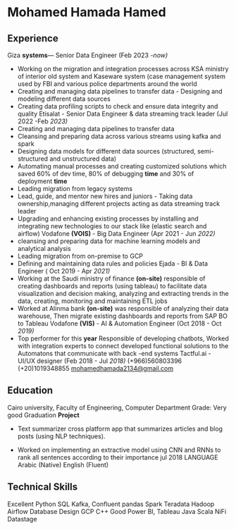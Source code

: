 # Mohamed Hamada **Hamed**

## Experience

Giza **systems**— Senior Data Engineer (Feb 2023 *-now)*
- Working on the migration and integration processes across KSA ministry of interior old system and Kaseware system (case management system used by FBI and various police departments around the world
- Creating and managing data pipelines to transfer data - Designing and modeling different data sources
- Creating data profiling scripts to check and ensure data integrity and quality Etisalat - Senior Data Engineer & data streaming track leader (Jul 2022 -Feb *2023)*
- Creating and managing data pipelines to transfer data
- Cleansing and preparing data across various streams using kafka and spark
- Designing data models for different data sources (structured, semi-structured and unstructured data)
- Automating manual processes and creating customized solutions which saved 60% of dev time, 80% of debugging **time** and 30% of deployment **time**
- Leading migration from legacy systems
- Lead, guide, and mentor new hires and juniors - Taking data ownership,managing different projects acting as data streaming track leader
- Upgrading and enhancing existing processes by installing and integrating new technologies to our stack like (elastic search and airflow)
Vodafone **(VOIS)** - Big Data Engineer (Apr 2021 - Jun *2022)*
- cleansing and preparing data for machine learning models and analytical analysis
- Leading migration from on-premise to GCP
- Defining and maintaining data rules and policies Ejada - BI & Data Engineer ( Oct 2019 - Apr *2021)*
- Working at the Saudi ministry of finance **(on-site)** responsible of creating dashboards and reports (using tableau) to facilitate data visualization and decision making, analyzing and extracting trends in the data, creating, monitoring and maintaining ETL jobs
- Worked at Alinma bank **(on-site)** was responsible of analyzing their data warehouse, Then migrate existing dashboards and reports from SAP BO to Tableau Vodafone **(VIS)** - AI & Automation Engineer (Oct 2018 - Oct *2019)*
- Top performer for this **year**
Responsible of developing chatbots, Worked with integration experts to connect developed functional solutions to the Automatons that communicate with back -end systems Tactful.ai - UI/UX designer (Feb 2018 - Jul *2018)*
(+966)560803396 (+20)1019348855 mohamedhamada2134@gmail.com

## Education

Cairo university, Faculty of Engineering, Computer Department Grade: Very good Graduation **Project**
- Text summarizer cross platform app that summarizes articles and blog posts (using NLP techniques).

- Worked on implementing an extractive model using CNN and RNNs to rank all sentences according to their importance jul 2018 LANGUAGE
Arabic (Native) English (Fluent)

## Technical Skills

Excellent Python SQL Kafka, Confluent pandas Spark Teradata Hadoop Airflow Database Design GCP C++
Good Power BI, Tableau Java Scala NiFi Datastage